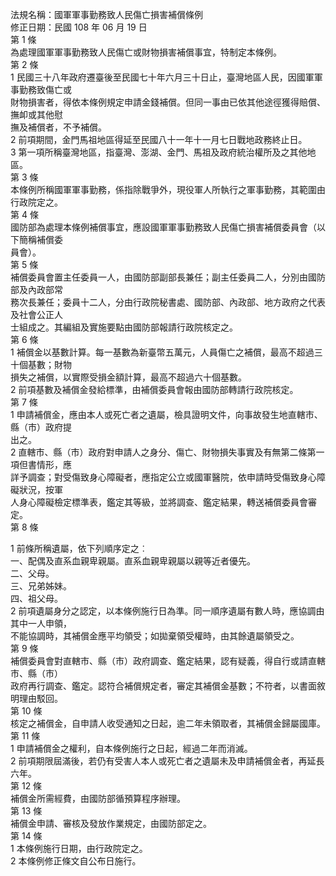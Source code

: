 法規名稱：國軍軍事勤務致人民傷亡損害補償條例  
修正日期：民國 108 年 06 月 19 日  
第 1 條  
為處理國軍軍事勤務致人民傷亡或財物損害補償事宜，特制定本條例。  
第 2 條  
1 民國三十八年政府遷臺後至民國七十年六月三十日止，臺灣地區人民，因國軍軍事勤務致傷亡或  
財物損害者，得依本條例規定申請金錢補償。但同一事由已依其他途徑獲得賠償、撫卹或其他慰  
撫及補償者，不予補償。  
2 前項期間，金門馬祖地區得延至民國八十一年十一月七日戰地政務終止日。  
3 第一項所稱臺灣地區，指臺灣、澎湖、金門、馬祖及政府統治權所及之其他地區。  
第 3 條  
本條例所稱國軍軍事勤務，係指除戰爭外，現役軍人所執行之軍事勤務，其範圍由行政院定之。  
第 4 條  
國防部為處理本條例補償事宜，應設國軍軍事勤務致人民傷亡損害補償委員會（以下簡稱補償委  
員會）。  
第 5 條  
補償委員會置主任委員一人，由國防部副部長兼任；副主任委員二人，分別由國防部及內政部常  
務次長兼任；委員十二人，分由行政院秘書處、國防部、內政部、地方政府之代表及社會公正人  
士組成之。其編組及實施要點由國防部報請行政院核定之。  
第 6 條  
1 補償金以基數計算。每一基數為新臺幣五萬元，人員傷亡之補償，最高不超過三十個基數；財物  
損失之補償，以實際受損金額計算，最高不超過六十個基數。  
2 前項基數及補償金發給標準，由補償委員會報由國防部轉請行政院核定。  
第 7 條  
1 申請補償金，應由本人或死亡者之遺屬，檢具證明文件，向事故發生地直轄市、縣（市）政府提  
出之。  
2 直轄市、縣（市）政府對申請人之身分、傷亡、財物損失事實及有無第二條第一項但書情形，應  
詳予調查；對受傷致身心障礙者，應指定公立或國軍醫院，依申請時受傷致身心障礙狀況，按軍  
人身心障礙檢定標準表，鑑定其等級，並將調查、鑑定結果，轉送補償委員會審定。  
第 8 條  


1 前條所稱遺屬，依下列順序定之︰  
一、配偶及直系血親卑親屬。直系血親卑親屬以親等近者優先。  
二、父母。  
三、兄弟姊妹。  
四、祖父母。  
2 前項遺屬身分之認定，以本條例施行日為準。同一順序遺屬有數人時，應協調由其中一人申領，  
不能協調時，其補償金應平均領受；如拋棄領受權時，由其餘遺屬領受之。  
第 9 條  
補償委員會對直轄市、縣（市）政府調查、鑑定結果，認有疑義，得自行或請直轄市、縣（市）  
政府再行調查、鑑定。認符合補償規定者，審定其補償金基數；不符者，以書面敘明理由駁回。  
第 10 條  
核定之補償金，自申請人收受通知之日起，逾二年未領取者，其補償金歸屬國庫。  
第 11 條  
1 申請補償金之權利，自本條例施行之日起，經過二年而消滅。  
2 前項期限屆滿後，若仍有受害人本人或死亡者之遺屬未及申請補償金者，再延長六年。  
第 12 條  
補償金所需經費，由國防部循預算程序辦理。  
第 13 條  
補償金申請、審核及發放作業規定，由國防部定之。  
第 14 條  
1 本條例施行日期，由行政院定之。  
2 本條例修正條文自公布日施行。  



